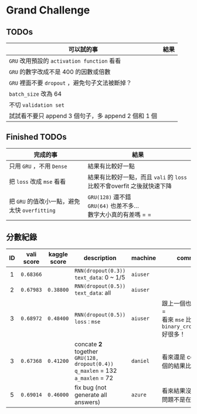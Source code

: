 # Grand Challenge

## TODOs

| 可以試的事                                           | 結果                                                                   |
| ---------------------------------------------------- | ---------------------------------------------------------------------- |
| `GRU` 改用預設的 `activation function` 看看          |                                                                        |
| `GRU` 的數字改成不是 400 的因數或倍數                |                                                                        |
| `GRU` 裡面不要 `dropout` ，避免句子文法被斷掉？      |                                                                        |
| `batch_size` 改為 64                                 |                                                                        |
| 不切 `validation set`                                |                                                                        |
| 試試看不要只 append 3 個句子，多 append  2 個和 1 個 |                                                                        |

## Finished TODOs

| 完成的事                                             | 結果                                                                   |
| ---------------------------------------------------- | ---------------------------------------------------------------------- |
| 只用 `GRU` ，不用 `Dense`                            | 結果有比較好一點                                                       |
| 把 `loss` 改成 `mse` 看看                            | 結果有比較好一點，而且 `vali` 的 `loss` 比較不會overfit 之後就快速下降 |
| 把 `GRU` 的值改小一點，避免太快 `overfitting`        | `GRU(128)` 還不錯<br>`GRU(64)` 也差不多…<br>數字大小真的有差嗎 = =     |

## 分數紀錄

| ID | vali score | kaggle score | description                                 | machine  | comment                                  |
|:--:| ---------- | ------------ | ------------------------------------------- | -------- | ---------------------------------------- |
|  1 | `0.68366`  |              | `RNN(dropout(0.3))`<br>`text_data`: 0 ~ 1/5 | `aiuser` |                                          |
|  2 | `0.67983`  | `0.38800`    | `RNN(dropout(0.5))`<br>`text_data`: all     | `aiuser` |                                          |
|  3 | `0.68972`  | `0.48400`    | `RNN(dropout(0.5))`<br>`loss` : `mse`       | `aiuser` | 跟上一個也差太多 = =<br>看來 `mse` 比 `binary_crossentropy` 好很多！ |
|  3 | `0.67368`  | `0.41200`    | concate **2** together<br>`GRU(128, dropout(0.4))`<br>`q_maxlen` = 132<br>`a_maxlen` = 72 | `daniel` | 看來還是 concate 3 個的結果比較好！ |
|  5 | `0.69014`  | `0.46000`    | fix bug (not generate all answers)          | `azure`  | 看來結果沒差太多，問題不是在這裡         |
